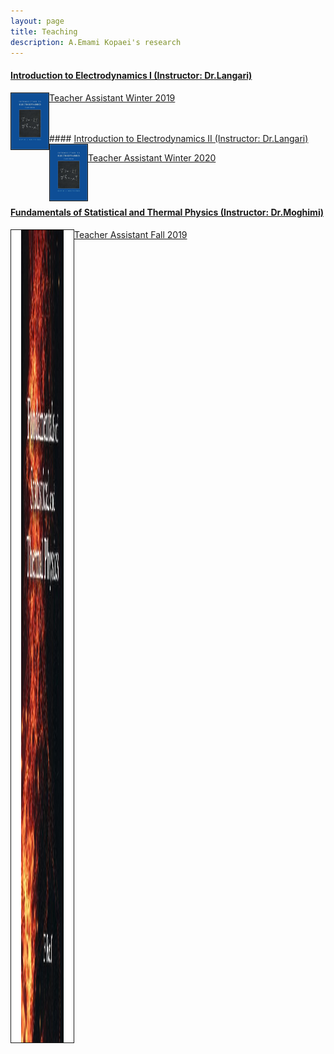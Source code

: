 ```yaml
---
layout: page
title: Teaching 
description: A.Emami Kopaei's research
---
```




#### <u>Introduction to Electrodynamics I (Instructor: Dr.Langari)</u>
<img align="left" src="../assets/k.jpg" width="60px" height="90px" border="1px"/>

[Teacher Assistant Winter 2019]("https://physics.sharif.edu/~spin/courses/")

<br/>
<br/>
#### <u>Introduction to Electrodynamics II (Instructor: Dr.Langari)</u>
<img align="left" src="../assets/k.jpg" width="60px" height="90px" border="1px"/>

[Teacher Assistant Winter 2020]("https://physics.sharif.edu/~spin/courses/")
<br/>
<br/>
<br/>
<br/>


#### <u>Fundamentals of Statistical and Thermal Physics (Instructor: Dr.Moghimi)</u>
<img align="left" src="../assets/G.jpg" width="100px" height="1300px" border="1px"/>

[Teacher Assistant Fall 2019]("https://sharif.edu/~samanimi")
<br/>
<br/>
<br/>
<br/>


			

<!--[click here for the most recent version of the paper]({{ BASE_PATH}}/pages/working_papers/sample-working-paper.pdf)-->




<!-- Note: this is how to write a comment in HTML. Everything in here won't show up on your webpage.-->

<!--
To increase the size of the title, use fewer # in front of the paper title.
To decrease the size of the title, use more #. 
To remove the italics, remove the * before and after the description
To remove the underline from the title, remove the <u> tags (<u> and </u>)
-->